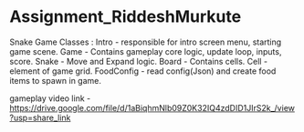 # Assignment_RiddeshMurkute
 
Snake Game
Classes :
Intro - responsible for intro screen menu, starting game scene.
Game - Contains gameplay core logic,  update loop, inputs, score.
Snake - Move and Expand logic.
Board - Contains cells.
Cell - element of game grid.
FoodConfig - read config(Json) and create food items to spawn in game.

gameplay video link - https://drive.google.com/file/d/1aBiqhmNlb09Z0K32IQ4zdDID1JIrS2k_/view?usp=share_link
